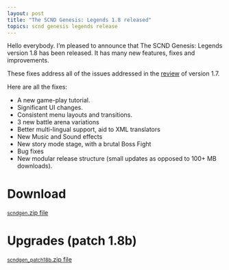 ```yaml
---
layout: post
title: "The SCND Genesis: Legends 1.8 released"
topics: scnd genesis legends release
---
```

Hello everybody. I’m pleased to announce that The SCND Genesis: Legends version 1.8 has been released.
It has many new features, fixes and improvements. 

These fixes address all of the issues addressed in the [review](https://subiyacryolite.github.io/2012/2/28/the_scnd_genesis_legends_1_7_reviewed.html) of version 1.7.

Here are all the fixes:
- A new game-play tutorial.
- Significant UI changes.
- Consistent menu layouts and transitions.
- 3 new battle arena variations
- Better multi-lingual support, aid to XML translators
- New Music and Sound effects
- New story mode stage, with a brutal Boss Fight
- Bug fixes
- New modular release structure (small updates as opposed to 100+ MB downloads).

# Download
<aside>
<a href="http://sourceforge.net/projects/scndgen/files/executable/scndgen.zip/download" class="button" target="_blank"><small>scndgen</small>.zip file</a>
</aside>

# Upgrades (patch 1.8b)
<aside>
<a href="http://www.scndgen.com/downloads/scndgen_patch18b.zip" class="button" target="_blank"><small>scndgen_patch18b</small>.zip file</a>
</aside>